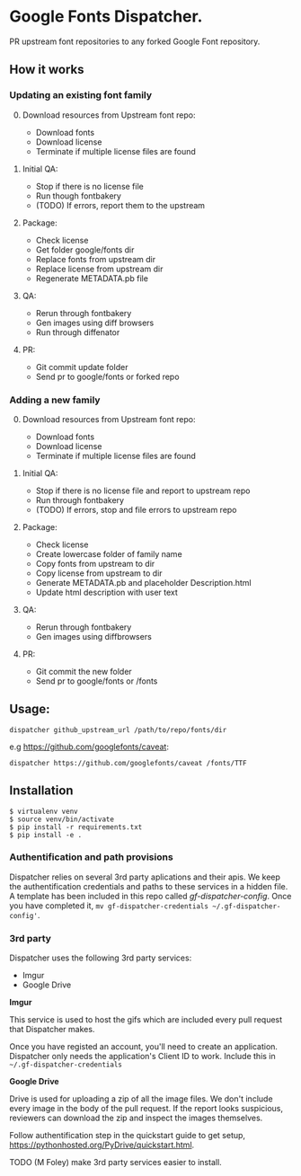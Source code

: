# Google Fonts Dispatcher.

PR upstream font repositories to any forked Google Font repository.

## How it works

### Updating an existing font family

0. Download resources from Upstream font repo:
    - Download fonts
    - Download license
    - Terminate if multiple license files are found

1. Initial QA:
    - Stop if there is no license file
    - Run though fontbakery
    - (TODO) If errors, report them to the upstream

2. Package:
    - Check license
    - Get folder google/fonts dir
    - Replace fonts from upstream dir
    - Replace license from upstream dir
    - Regenerate METADATA.pb file

3. QA:
    - Rerun through fontbakery
    - Gen images using diff browsers
    - Run through diffenator

4. PR:
    - Git commit update folder
    - Send pr to google/fonts or forked repo

### Adding a new family

0. Download resources from Upstream font repo:
    - Download fonts
    - Download license
    - Terminate if multiple license files are found

1. Initial QA:
    - Stop if there is no license file and report to upstream repo
    - Run through fontbakery
    - (TODO) If errors, stop and file errors to upstream repo

2. Package:
    - Check license
    - Create lowercase folder of family name
    - Copy fonts from upstream to dir
    - Copy license from upstream to dir
    - Generate METADATA.pb and placeholder Description.html
    - Update html description with user text

3. QA:
    - Rerun through fontbakery
    - Gen images using diffbrowsers

4. PR:
    - Git commit the new folder
    - Send pr to google/fonts or <head>/fonts


## Usage:

```
dispatcher github_upstream_url /path/to/repo/fonts/dir
```

e.g https://github.com/googlefonts/caveat:
```
dispatcher https://github.com/googlefonts/caveat /fonts/TTF
```


## Installation

```
$ virtualenv venv
$ source venv/bin/activate
$ pip install -r requirements.txt
$ pip install -e .
```

### Authentification and path provisions

Dispatcher relies on several 3rd party aplications and their apis. We keep the authentification credentials and paths to these services in a hidden file. A template has been included in this repo called *gf-dispatcher-config*. Once you have completed it, `mv gf-dispatcher-credentials ~/.gf-dispatcher-config'`.


### 3rd party

Dispatcher uses the following 3rd party services:

- Imgur
- Google Drive


**Imgur**

This service is used to host the gifs which are included every pull request that Dispatcher makes.

Once you have registed an account, you'll need to create an application. Dispatcher only needs the application's Client ID to work. Include this in `~/.gf-dispatcher-credentials`


**Google Drive**

Drive is used for uploading a zip of all the image files. We don't include every image in the body of the pull request. If the report looks suspicious, reviewers can download the zip and inspect the images themselves.

Follow authentification step in the quickstart guide to get setup, https://pythonhosted.org/PyDrive/quickstart.html.

TODO (M Foley) make 3rd party services easier to install.
